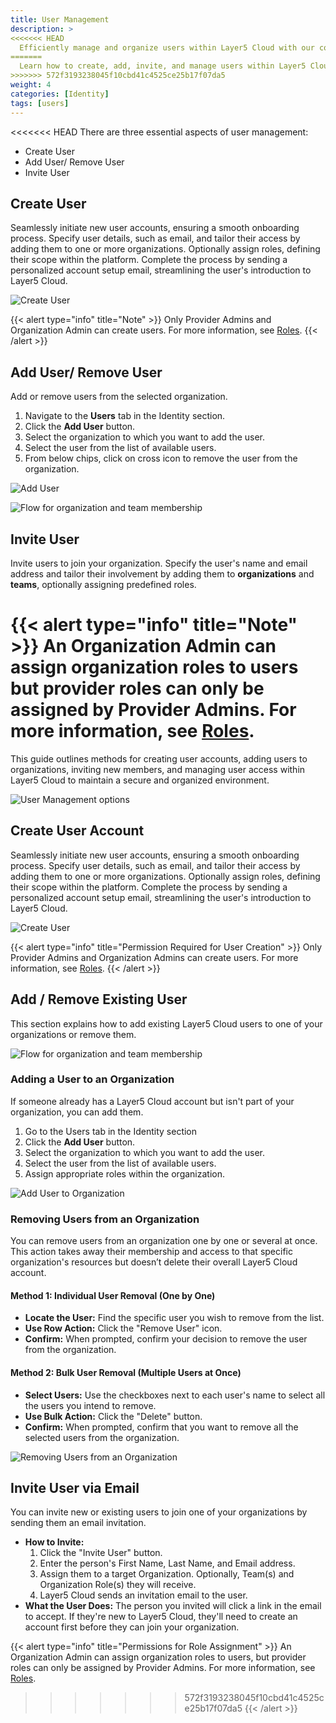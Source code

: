 ```yaml
---
title: User Management
description: >
<<<<<<< HEAD
  Efficiently manage and organize users within Layer5 Cloud with our comprehensive user management capabilities.
=======
  Learn how to create, add, invite, and manage users within Layer5 Cloud.
>>>>>>> 572f3193238045f10cbd41c4525ce25b17f07da5
weight: 4
categories: [Identity]
tags: [users]
---
```


<<<<<<< HEAD
There are three essential aspects of user management:

- Create User
- Add User/ Remove User
- Invite User

## Create User

Seamlessly initiate new user accounts, ensuring a smooth onboarding process. Specify user details, such as email, and tailor their access by adding them to one or more organizations. Optionally assign roles, defining their scope within the platform. Complete the process by sending a personalized account setup email, streamlining the user's introduction to Layer5 Cloud.

<img src="/cloud/identity/users/create-user.gif" alt="Create User" />

{{< alert type="info" title="Note" >}}
Only Provider Admins and Organization Admin can create users. For more information, see [Roles](/cloud/security/roles).
{{< /alert >}}

## Add User/ Remove User

Add or remove users from the selected organization.

1. Navigate to the **Users** tab in the Identity section.
2. Click the **Add User** button.
3. Select the organization to which you want to add the user.
4. Select the user from the list of available users.
5. From below chips, click on cross icon to remove the user from the organization.

<img src="/cloud/identity/users/add-user.gif" alt="Add User" />

![Flow for organization and team membership](/cloud/identity/users/Slide41.svg)

## Invite User

Invite users to join your organization. Specify the user's name and email address and tailor their involvement by adding them to **organizations** and **teams**, optionally assigning predefined roles.


{{< alert type="info" title="Note" >}}
An Organization Admin can assign organization roles to users but provider roles can only be assigned by Provider Admins. For more information, see [Roles](/cloud/security/roles).
=======
This guide outlines methods for creating user accounts, adding users to organizations, inviting new members, and managing user access within Layer5 Cloud to maintain a secure and organized environment.

![User Management options](/cloud/identity/users/org_invite.png)

## Create User Account

Seamlessly initiate new user accounts, ensuring a smooth onboarding process. Specify user details, such as email, and tailor their access by adding them to one or more organizations. Optionally assign roles, defining their scope within the platform. Complete the process by sending a personalized account setup email, streamlining the user's introduction to Layer5 Cloud.

![Create User](/cloud/identity/users/create-user.gif)

{{< alert type="info" title="Permission Required for User Creation" >}}
Only Provider Admins and Organization Admins can create users. For more information, see [Roles](/cloud/security/roles).
{{< /alert >}}

## Add / Remove Existing User

This section explains how to add existing Layer5 Cloud users to one of your organizations or remove them.

![Flow for organization and team membership](/cloud/identity/users/Slide41.svg)

### Adding a User to an Organization

If someone already has a Layer5 Cloud account but isn't part of your organization, you can add them.

1. Go to the Users tab in the Identity section 
2. Click the **Add User** button.
3. Select the organization to which you want to add the user.
4. Select the user from the list of available users.
5. Assign appropriate roles within the organization.

![Add User to Organization](/cloud/identity/users/add-user.gif)

### Removing Users from an Organization

You can remove users from an organization one by one or several at once. This action takes away their membership and access to that specific organization's resources but doesn’t delete their overall Layer5 Cloud account.

#### Method 1: Individual User Removal (One by One)
   * **Locate the User:** Find the specific user you wish to remove from the list.
   * **Use Row Action:** Click the "Remove User" icon.
   * **Confirm:** When prompted, confirm your decision to remove the user from the organization.

#### Method 2: Bulk User Removal (Multiple Users at Once)
   * **Select Users:** Use the checkboxes next to each user's name to select all the users you intend to remove.
   * **Use Bulk Action:** Click the "Delete" button.
   * **Confirm:** When prompted, confirm that you want to remove all the selected users from the organization.

![Removing Users from an Organization](/cloud/identity/users/remove_user.png)

## Invite User via Email

You can invite new or existing users to join one of your organizations by sending them an email invitation.

* **How to Invite:**
    1.  Click the "Invite User" button.
    2.  Enter the person's First Name, Last Name, and Email address.
    3.  Assign them to a target Organization. Optionally, Team(s) and Organization Role(s) they will receive.
    4.  Layer5 Cloud sends an invitation email to the user.
* **What the User Does:** The person you invited will click a link in the email to accept. If they're new to Layer5 Cloud, they'll need to create an account first before they can join your organization.

{{< alert type="info" title="Permissions for Role Assignment" >}}
An Organization Admin can assign organization roles to users, but provider roles can only be assigned by Provider Admins. For more information, see [Roles](/cloud/security/roles).
>>>>>>> 572f3193238045f10cbd41c4525ce25b17f07da5
{{< /alert >}}

